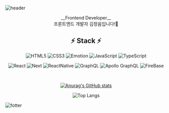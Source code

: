 ![header](https://capsule-render.vercel.app/api?type=waving&&color=0:F8B195,100:e53935&height=200&section=header&text=Jeongeum%20Kim&fontColor=ffffff&fontSize=60&animation=fadeIn&fontAlignY=40)
<div align=center>
__Frontend Developer__
<br/>
프론트엔드 개발자 김정음입니다!🙌
  
<h2>⚡️ Stack ⚡️</h2>
  
![HTML5](https://img.shields.io/badge/HTML5-E34F26?style=flat-square&logo=HTML5&logoColor=ffffff)
![CSS3](https://img.shields.io/badge/CSS3-1572B6?style=flat-square&logo=CSS3&logoColor=ffffff)
![Emotion](https://img.shields.io/badge/Emotion-C43BAD?style=flat-square&logo=CSS3&logoColor=ffffff)
![JavaScript](https://img.shields.io/badge/JavaScript-F7DF1E?style=flat-square)
![TypeScript](https://img.shields.io/badge/TypeScript-3178C6?style=flat-square&logo=TypeScript&logoColor=ffffff)
  
![React](https://img.shields.io/badge/React-61DAFB?style=flat-square&logo=React&logoColor=ffffff)
![Next](https://img.shields.io/badge/Next.js-000000?style=flat-square&logo=Next.js&logoColor=ffffff)
![ReactNative](https://img.shields.io/badge/React_Native-61DAFB?style=flat-square&logo=React&logoColor=ffffff)
![GraphQL](https://img.shields.io/badge/GraphQL-E10098?style=flat-square&logo=GraphQL&logoColor=ffffff)
![Apollo GraphQL](https://img.shields.io/badge/Apollo_GraphQL-311C87?style=flat-square&logo=Apollo-GraphQL&logoColor=ffffff)
![FireBase](https://img.shields.io/badge/Firebase-FFCA28?style=flat-square&logo=Firebase&logoColor=ffffff)

<br/>
  
[![Anurag's GitHub stats](https://github-readme-stats.vercel.app/api?username=lavercourage&sho_icons=true&theme=kacho_ga)](https://github.com/anuraghazra/github-readme-stats)

![Top Langs](https://github-readme-stats.vercel.app/api/top-langs/?username=lavercourage&layout=compact&theme=monokai)

<!-- ![Top Langs](https://github-readme-stats.vercel.app/api/top-langs/?username=lavercourage&layout=default&theme=monokai) -->
<!-- ![Top Langs](https://github-readme-stats.vercel.app/api/top-langs/?username=lavercourage&layout=compact&theme=aura_dark) -->    
  
</div>


![fotter](https://capsule-render.vercel.app/api?type=waving&&color=0:e53935,100:F8B195&height=80&section=footer)
